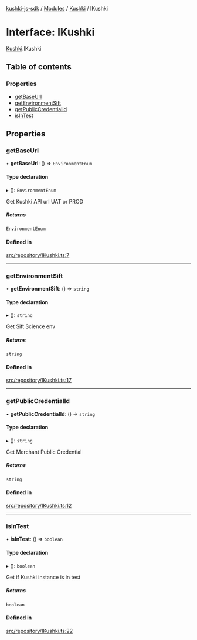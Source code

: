 [kushki-js-sdk](../README.md) / [Modules](../modules.md) / [Kushki](../modules/Kushki.md) / IKushki

# Interface: IKushki

[Kushki](../modules/Kushki.md).IKushki

## Table of contents

### Properties

- [getBaseUrl](Kushki.IKushki.md#getbaseurl)
- [getEnvironmentSift](Kushki.IKushki.md#getenvironmentsift)
- [getPublicCredentialId](Kushki.IKushki.md#getpubliccredentialid)
- [isInTest](Kushki.IKushki.md#isintest)

## Properties

### getBaseUrl

• **getBaseUrl**: () => `EnvironmentEnum`

#### Type declaration

▸ (): `EnvironmentEnum`

Get Kushki API url UAT or PROD

##### Returns

`EnvironmentEnum`

#### Defined in

[src/repository/IKushki.ts:7](https://github.com/ksh-js-sdk-dev/kushki-js-sdk/blob/44c6f89/src/repository/IKushki.ts#L7)

___

### getEnvironmentSift

• **getEnvironmentSift**: () => `string`

#### Type declaration

▸ (): `string`

Get Sift Science env

##### Returns

`string`

#### Defined in

[src/repository/IKushki.ts:17](https://github.com/ksh-js-sdk-dev/kushki-js-sdk/blob/44c6f89/src/repository/IKushki.ts#L17)

___

### getPublicCredentialId

• **getPublicCredentialId**: () => `string`

#### Type declaration

▸ (): `string`

Get Merchant Public Credential

##### Returns

`string`

#### Defined in

[src/repository/IKushki.ts:12](https://github.com/ksh-js-sdk-dev/kushki-js-sdk/blob/44c6f89/src/repository/IKushki.ts#L12)

___

### isInTest

• **isInTest**: () => `boolean`

#### Type declaration

▸ (): `boolean`

Get if Kushki instance is in test

##### Returns

`boolean`

#### Defined in

[src/repository/IKushki.ts:22](https://github.com/ksh-js-sdk-dev/kushki-js-sdk/blob/44c6f89/src/repository/IKushki.ts#L22)
